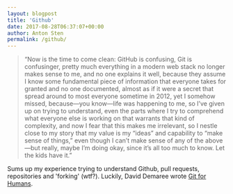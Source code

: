 ```yaml
---
layout: blogpost
title: 'Github'
date: 2017-08-28T06:37:07+00:00
author: Anton Sten
permalink: /github/
---
```


>“Now is the time to come clean: GitHub is confusing, Git is confusinger, pretty much everything in a modern web stack no longer makes sense to me, and no one explains it well, because they assume I know some fundamental piece of information that everyone takes for granted and no one documented, almost as if it were a secret that spread around to most everyone sometime in 2012, yet I somehow missed, because—you know—life was happening to me, so I’ve given up on trying to understand, even the parts where I try to comprehend what everyone else is working on that warrants that kind of complexity, and now I fear that this makes me irrelevant, so I nestle close to my story that my value is my “ideas” and capability to “make sense of things,” even though I can’t make sense of any of the above—but really, maybe I’m doing okay, since it’s all too much to know. Let the kids have it.”

Sums up my experience trying to understand Github, pull requests, repositories and 'forking' (wtf?). Luckily, David Demaree wrote [Git for Humans](https://abookapart.com/products/git-for-humans). 
